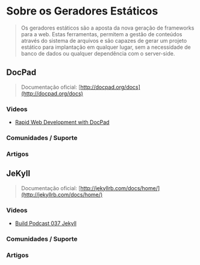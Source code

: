 # Sobre os Geradores Estáticos

> Os geradores estáticos são a aposta da nova geração de frameworks para a web. Estas ferramentas, permitem a gestão de conteúdos através do sistema de arquivos e são capazes de gerar um projeto estático para implantação em qualquer lugar, sem a necessidade de banco de dados ou qualquer dependência com o server-side.

## DocPad

> Documentação oficial: [http://docpad.org/docs](http://docpad.org/docs)

### Videos
* [Rapid Web Development with DocPad](http://www.youtube.com/watch?v=hvQCXDWh7Wg)

### Comunidades / Suporte

### Artigos


## JeKyll

> Documentação oficial: [http://jekyllrb.com/docs/home/](http://jekyllrb.com/docs/home/)

### Videos
* [Build Podcast 037 Jekyll](https://www.youtube.com/watch?v=8Uf9gwTaycw)

### Comunidades / Suporte

### Artigos